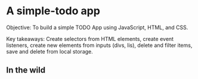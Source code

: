# A simple-todo app

Objective: To build a simple TODO App using JavaScript, HTML, and CSS.

Key takeaways: Create selectors from HTML elements, create event listeners, create new elements from inputs (divs, lis), delete and filter items, save and delete from local
storage.

## In the wild
